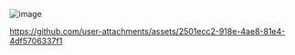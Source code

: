 ![image](https://github.com/user-attachments/assets/c0d4812f-ded2-4589-9a2a-7f4c88f8a060)



https://github.com/user-attachments/assets/2501ecc2-918e-4ae8-81e4-4df5706337f1

